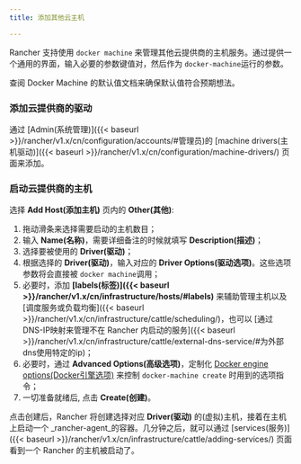 ```yaml
---
title: 添加其他云主机

---
```


Rancher 支持使用 `docker machine` 来管理其他云提供商的主机服务。通过提供一个通用的界面，输入必要的参数键值对，然后作为 `docker-machine`运行的参数。

查阅 Docker Machine 的默认值文档来确保默认值符合预期想法。

### 添加云提供商的驱动

通过 [Admin(系统管理)]({{< baseurl >}}/rancher/v1.x/cn/configuration/accounts/#管理员)的 [machine drivers(主机驱动)]({{< baseurl >}}/rancher/v1.x/cn/configuration/machine-drivers/) 页面来添加。

### 启动云提供商的主机

选择 **Add Host(添加主机)** 页内的 **Other(其他)**:

1. 拖动滑条来选择需要启动的主机数目；
2. 输入 **Name(名称)**，需要详细备注的时候就填写 **Description(描述)**；
3. 选择要被使用的 **Driver(驱动)**；
4. 根据选择的 **Driver(驱动)**，输入对应的 **Driver Options(驱动选项)**。这些选项参数将会直接被 `docker machine`调用；
5. 必要时，添加 **[labels(标签)]({{< baseurl >}}/rancher/v1.x/cn/infrastructure/hosts/#labels)** 来辅助管理主机以及 [调度服务或负载均衡]({{< baseurl >}}/rancher/v1.x/cn/infrastructure/cattle/scheduling/)，也可以 [通过DNS-IP映射来管理不在 Rancher 内启动的服务]({{< baseurl >}}/rancher/v1.x/cn/infrastructure/cattle/external-dns-service/#为外部dns使用特定的ip)；
6. 必要时，通过 **Advanced Options(高级选项)**，定制化 [Docker engine options(Docker引擎选项)](https://docs.docker.com/machine/reference/create/#specifying-configuration-options-for-the-created-docker-engine) 来控制 `docker-machine create` 时用到的选项指令；
7. 一切准备就绪后, 点击 **Create(创建)**。

点击创建后，Rancher 将创建选择对应 **Driver(驱动)** 的(虚拟)主机，接着在主机上启动一个 _rancher-agent_的容器。几分钟之后，就可以通过 [services(服务)]({{< baseurl >}}/rancher/v1.x/cn/infrastructure/cattle/adding-services/) 页面看到一个 Rancher 的主机被启动了。
